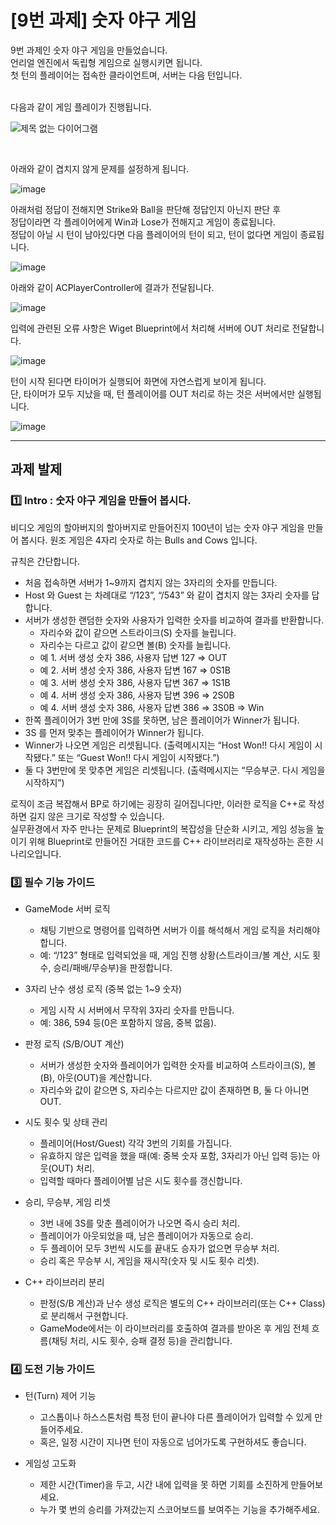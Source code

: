 # [9번 과제] 숫자 야구 게임

9번 과제인 숫자 야구 게임을 만들었습니다.<br>
언리얼 엔진에서 독립형 게임으로 실행시키면 됩니다.<br>
첫 턴의 플레이어는 접속한 클라이언트며, 서버는 다음 턴입니다.
<br>
<br>

다음과 같이 게임 플레이가 진행됩니다.

![제목 없는 다이어그램](https://github.com/user-attachments/assets/010e404b-c77a-42f5-b827-b8eee97d9fb2)

<br>

아래와 같이 겹치지 않게 문제를 설정하게 됩니다.

![image](https://github.com/user-attachments/assets/93199057-c80a-4de3-bdf3-a6d63aa06f17)

아래처럼 정답이 전해지면 Strike와 Ball을 판단해 정답인지 아닌지 판단 후<br>
정답이라면 각 플레이어에게 Win과 Lose가 전해지고 게임이 종료됩니다.<br>
정답이 아닐 시 턴이 남아있다면 다음 플레이어의 턴이 되고, 턴이 없다면 게임이 종료됩니다.

![image](https://github.com/user-attachments/assets/88bd2eec-2378-441f-8090-f6ba0214c9e4)

아래와 같이 ACPlayerController에 결과가 전달됩니다.

![image](https://github.com/user-attachments/assets/e5814094-9bed-46a9-8283-99e5b245df21)

입력에 관련된 오류 사항은 Wiget Blueprint에서 처리해 서버에 OUT 처리로 전달합니다.

![image](https://github.com/user-attachments/assets/67c1cf66-7f10-4cd3-a5d4-6d3653650cc1)

턴이 시작 된다면 타이머가 실행되어 화면에 자연스럽게 보이게 됩니다. <br>
단, 타이머가 모두 지났을 때, 턴 플레이어를 OUT 처리로 하는 것은 서버에서만 실행됩니다.

![image](https://github.com/user-attachments/assets/6c102742-89ac-4cab-b319-5a058a83b06c)

---

## 과제 발제

### 1️⃣ Intro :  숫자 야구 게임을 만들어 봅시다.

비디오 게임의 할아버지의 할아버지로 만들어진지 100년이 넘는 숫자 야구 게임을 만들어 봅시다. 원조 게임은 4자리 숫자로 하는 Bulls and Cows 입니다.

규칙은 간단합니다.
* 처음 접속하면 서버가 1~9까지 겹치지 않는 3자리의 숫자를 만듭니다.
* Host 와 Guest 는 차례대로 “/123”, “/543” 와 같이 겹치지 않는 3자리 숫자를 답합니다.
* 서버가 생성한 랜덤한 숫자와 사용자가 입력한 숫자를 비교하여 결과를 반환합니다.
  * 자리수와 값이 같으면 스트라이크(S) 숫자를 늘립니다.
  * 자리수는 다르고 값이 같으면 볼(B) 숫자를 늘립니다.
  * 예 1. 서버 생성 숫자 386, 사용자 답변 127 ⇒ OUT
  * 예 2. 서버 생성 숫자 386, 사용자 답변 167 ⇒ 0S1B
  * 예 3. 서버 생성 숫자 386, 사용자 답변 367 ⇒ 1S1B
  * 예 4. 서버 생성 숫자 386, 사용자 답변 396 ⇒ 2S0B
  * 예 4. 서버 생성 숫자 386, 사용자 답변 386 ⇒ 3S0B ⇒ Win
* 한쪽 플레이어가 3번 만에 3S를 못하면, 남은 플레이어가 Winner가 됩니다.
* 3S 를 먼저 맞추는 플레이어가 Winner가 됩니다.
* Winner가 나오면 게임은 리셋됩니다. (출력메시지는 “Host Won!! 다시 게임이 시작됐다.” 또는 “Guest Won!! 다시 게임이 시작됐다.”)
* 둘 다 3번만에 못 맞추면 게임은 리셋됩니다. (출력메시지는 “무승부군. 다시 게임을 시작하지”)

로직이 조금 복잡해서 BP로 하기에는 굉장히 길어집니다만, 이러한 로직을 C++로 작성하면 길지 않은 크기로 작성할 수 있습니다.<br> 
실무환경에서 자주 만나는 문제로 Blueprint의 복잡성을 단순화 시키고, 게임 성능을 높이기 위해 Blueprint로 만들어진 거대한 코드를 C++ 라이브러리로 재작성하는 흔한 시나리오입니다.

### 3️⃣ 필수 기능 가이드

* GameMode 서버 로직
  * 채팅 기반으로 명령어를 입력하면 서버가 이를 해석해서 게임 로직을 처리해야 합니다.
  * 예: “/123” 형태로 입력되었을 때, 게임 진행 상황(스트라이크/볼 계산, 시도 횟수, 승리/패배/무승부)을 판정합니다.

* 3자리 난수 생성 로직 (중복 없는 1~9 숫자)
  * 게임 시작 시 서버에서 무작위 3자리 숫자를 만듭니다.
  * 예: 386, 594 등(0은 포함하지 않음, 중복 없음).

* 판정 로직 (S/B/OUT 계산)
  * 서버가 생성한 숫자와 플레이어가 입력한 숫자를 비교하여 스트라이크(S), 볼(B), 아웃(OUT)을 계산합니다.
  * 자리수와 값이 같으면 S, 자리수는 다르지만 값이 존재하면 B, 둘 다 아니면 OUT.

* 시도 횟수 및 상태 관리
  * 플레이어(Host/Guest) 각각 3번의 기회를 가집니다.
  * 유효하지 않은 입력을 했을 때(예: 중복 숫자 포함, 3자리가 아닌 입력 등)는 아웃(OUT) 처리.
  * 입력할 때마다 플레이어별 남은 시도 횟수를 갱신합니다.

* 승리, 무승부, 게임 리셋
  * 3번 내에 3S를 맞춘 플레이어가 나오면 즉시 승리 처리.
  * 플레이어가 아웃되었을 때, 남은 플레이어가 자동으로 승리.
  * 두 플레이어 모두 3번씩 시도를 끝내도 승자가 없으면 무승부 처리.
  * 승리 혹은 무승부 시, 게임을 재시작(숫자 및 시도 횟수 리셋).

* C++ 라이브러리 분리
  * 판정(S/B 계산)과 난수 생성 로직은 별도의 C++ 라이브러리(또는 C++ Class)로 분리해서 구현합니다.
  * GameMode에서는 이 라이브러리를 호출하여 결과를 받아온 후 게임 전체 흐름(채팅 처리, 시도 횟수, 승패 결정 등)을 관리합니다.

### 4️⃣ 도전 기능 가이드 

* 턴(Turn) 제어 기능
  * 고스톱이나 하스스톤처럼 특정 턴이 끝나야 다른 플레이어가 입력할 수 있게 만들어주세요.
  * 혹은, 일정 시간이 지나면 턴이 자동으로 넘어가도록 구현하셔도 좋습니다.

* 게임성 고도화
  * 제한 시간(Timer)을 두고, 시간 내에 입력을 못 하면 기회를 소진하게 만들어보세요.
  * 누가 몇 번의 승리를 가져갔는지 스코어보드를 보여주는 기능을 추가해주세요.
